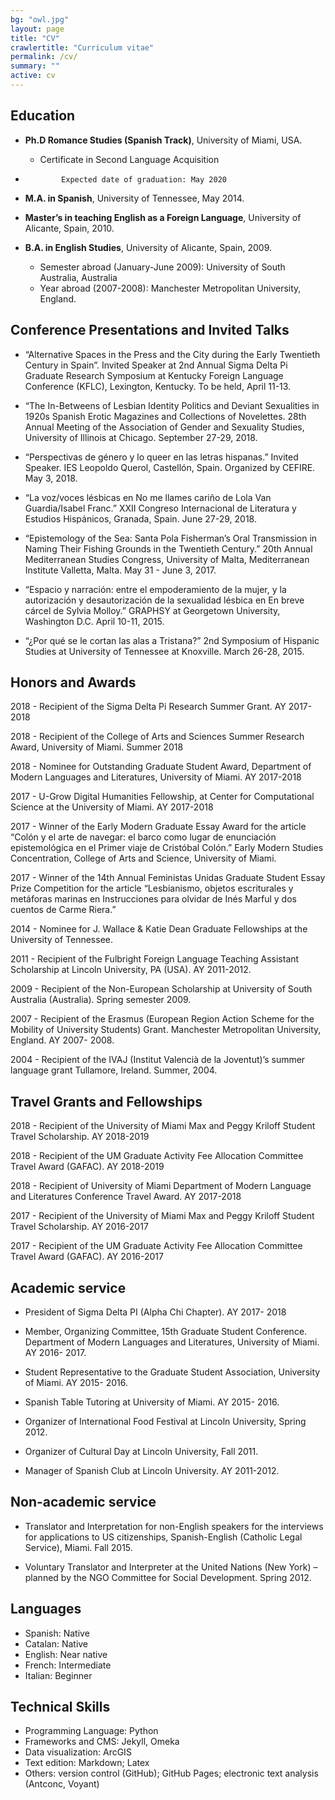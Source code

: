 ```yaml
---
bg: "owl.jpg"
layout: page
title: "CV"
crawlertitle: "Curriculum vitae"
permalink: /cv/
summary: ""
active: cv
---
```



## Education

- **Ph.D Romance Studies (Spanish Track)**, University of Miami, USA.
	* 	Certificate in Second Language Acquisition
-             Expected date of graduation: May 2020

- **M.A. in Spanish**, University of Tennessee, May 2014.  

- **Master’s in teaching English as a Foreign Language**, University of Alicante, Spain, 2010.
- **B.A. in English Studies**, University of Alicante, Spain, 2009.
	-    Semester abroad (January-June 2009): University of South Australia, Australia
	- Year abroad (2007-2008): Manchester Metropolitan University, England.

## Conference Presentations and Invited Talks

- “Alternative Spaces in the Press and the City during the Early Twentieth Century in Spain”. Invited Speaker at 2nd Annual Sigma Delta Pi Graduate Research Symposium at Kentucky Foreign 	Language Conference (KFLC), Lexington, Kentucky. To be held, April 11-13.


- “The In-Betweens of Lesbian Identity Politics and Deviant Sexualities in 1920s Spanish Erotic Magazines and Collections of Novelettes. 28th Annual Meeting of the Association of Gender and Sexuality Studies, University of Illinois at Chicago. September 27-29, 2018.

- “Perspectivas de género y lo queer en las letras hispanas.” Invited Speaker.  IES Leopoldo Querol, Castellón, Spain. Organized by CEFIRE. May 3, 2018.

- “La voz/voces lésbicas en No me llames cariño de Lola Van Guardia/Isabel Franc.” XXII 	Congreso Internacional de Literatura y Estudios Hispánicos, Granada, Spain. June 27-29, 2018.

- “Epistemology of the Sea: Santa Pola Fisherman’s Oral Transmission in Naming Their Fishing 	Grounds in the Twentieth Century.” 20th Annual Mediterranean Studies 	Congress, University of Malta, Mediterranean Institute Valletta, Malta. May 31 - June 3, 2017.

- “Espacio y narración: entre el empoderamiento de la mujer, y la autorización y desautorización de la sexualidad lésbica en En breve cárcel de Sylvia Molloy.” GRAPHSY at Georgetown University, Washington D.C. April 10-11, 2015.   

- “¿Por qué se le cortan las alas a Tristana?” 2nd Symposium of Hispanic Studies at University of Tennessee at Knoxville. March 26-28, 2015.   		
## Honors and Awards

2018	-	Recipient of the Sigma Delta Pi Research Summer Grant. AY 2017-2018

2018	-	Recipient of the College of Arts and Sciences Summer Research Award, University of Miami. Summer 2018

2018 	-	Nominee for Outstanding Graduate Student Award, Department of Modern Languages and Literatures, University of Miami. AY 2017-2018

2017 	-	U-Grow Digital Humanities Fellowship, at Center for Computational Science at the University of Miami. AY 2017-2018

2017 	-	Winner of the Early Modern Graduate Essay Award for the article “Colón y el arte de navegar: el barco como lugar de enunciación epistemológica en el Primer viaje de Cristóbal Colón.” Early Modern Studies Concentration, College of Arts and Science, University of Miami.

2017	-	Winner of the 14th Annual Feministas Unidas Graduate Student Essay Prize Competition for the article “Lesbianismo, objetos escriturales y metáforas marinas en Instrucciones para olvidar de Inés Marful y dos cuentos de Carme Riera.”

2014 - Nominee for J. Wallace & Katie Dean Graduate Fellowships at the University of Tennessee.

2011	-	Recipient of the Fulbright Foreign Language Teaching Assistant Scholarship at Lincoln University, PA (USA). AY 2011-2012.

2009 	-	Recipient of the Non-European Scholarship at University of South Australia (Australia). Spring semester 2009.  

2007 	-	Recipient of the Erasmus (European Region Action Scheme for the Mobility of University Students) Grant. Manchester Metropolitan University, England. AY 2007-	2008.

2004 	-	Recipient of the IVAJ (Institut Valencià de la Joventut)’s summer language grant Tullamore, Ireland. Summer, 2004.


## Travel Grants and Fellowships

2018 -	Recipient of the University of Miami Max and Peggy Kriloff Student Travel Scholarship. AY 2018-2019

2018 -	Recipient of the UM Graduate Activity Fee Allocation Committee Travel Award (GAFAC). AY 2018-2019

2018 - 	Recipient of University of Miami Department of Modern Language and Literatures Conference Travel Award. AY 2017-2018

2017 -	Recipient of the University of Miami Max and Peggy Kriloff Student Travel Scholarship. AY 2016-2017

2017 -	Recipient of the UM Graduate Activity Fee Allocation Committee Travel Award (GAFAC). AY 2016-2017

## Academic service

- President of Sigma Delta PI (Alpha Chi Chapter). AY 2017- 2018

- Member, Organizing Committee, 15th Graduate Student Conference. Department of Modern 	Languages and Literatures, University of Miami. AY 2016- 2017.

- Student Representative to the Graduate Student Association, University of Miami. AY 2015- 	2016. 	

- Spanish Table Tutoring at University of Miami. AY 2015- 2016.

- Organizer of International Food Festival at Lincoln University, Spring 2012.

- Organizer of Cultural Day at Lincoln University, Fall 2011.

- Manager of Spanish Club at Lincoln University. AY 2011-2012.


## Non-academic service

- Translator and Interpretation for non-English speakers for the interviews for applications to US
citizenships, Spanish-English (Catholic Legal Service), Miami. Fall 2015.

- Voluntary Translator and Interpreter at the United Nations (New York) – planned by the NGO Committee for Social Development.  Spring 2012.      


## Languages

- Spanish: Native  
- Catalan: Native
- English: Near native
- French: Intermediate
- Italian: Beginner


## Technical Skills
- Programming Language: Python
- Frameworks and CMS: Jekyll, Omeka
- Data visualization: ArcGIS  
- Text edition: Markdown; Latex
- Others: version control (GitHub); GitHub Pages; electronic text analysis (Antconc, Voyant)
